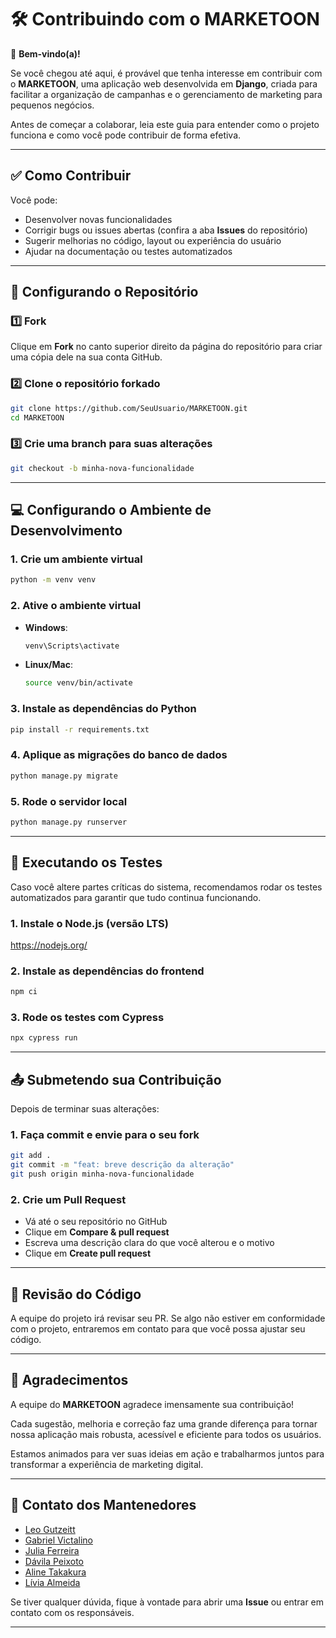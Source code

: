 # 🛠️ Contribuindo com o MARKETOON

👋 **Bem-vindo(a)!**

Se você chegou até aqui, é provável que tenha interesse em contribuir com o **MARKETOON**, uma aplicação web desenvolvida em **Django**, criada para facilitar a organização de campanhas e o gerenciamento de marketing para pequenos negócios.

Antes de começar a colaborar, leia este guia para entender como o projeto funciona e como você pode contribuir de forma efetiva.

---

## ✅ Como Contribuir

Você pode:

- Desenvolver novas funcionalidades  
- Corrigir bugs ou issues abertas (confira a aba **Issues** do repositório)  
- Sugerir melhorias no código, layout ou experiência do usuário  
- Ajudar na documentação ou testes automatizados  

---

## 📁 Configurando o Repositório

### 1️⃣ Fork

Clique em **Fork** no canto superior direito da página do repositório para criar uma cópia dele na sua conta GitHub.

### 2️⃣ Clone o repositório forkado

```bash
git clone https://github.com/SeuUsuario/MARKETOON.git
cd MARKETOON
```

### 3️⃣ Crie uma branch para suas alterações

```bash
git checkout -b minha-nova-funcionalidade
```

---

## 💻 Configurando o Ambiente de Desenvolvimento

### 1. Crie um ambiente virtual

```bash
python -m venv venv
```

### 2. Ative o ambiente virtual

- **Windows**:
  ```bash
  venv\Scripts\activate
  ```

- **Linux/Mac**:
  ```bash
  source venv/bin/activate
  ```

### 3. Instale as dependências do Python

```bash
pip install -r requirements.txt
```

### 4. Aplique as migrações do banco de dados

```bash
python manage.py migrate
```

### 5. Rode o servidor local

```bash
python manage.py runserver
```

---

## 🧪 Executando os Testes

Caso você altere partes críticas do sistema, recomendamos rodar os testes automatizados para garantir que tudo continua funcionando.

### 1. Instale o Node.js (versão LTS)

https://nodejs.org/

### 2. Instale as dependências do frontend

```bash
npm ci
```

### 3. Rode os testes com Cypress

```bash
npx cypress run
```

---

## 📤 Submetendo sua Contribuição

Depois de terminar suas alterações:

### 1. Faça commit e envie para o seu fork

```bash
git add .
git commit -m "feat: breve descrição da alteração"
git push origin minha-nova-funcionalidade
```

### 2. Crie um Pull Request

- Vá até o seu repositório no GitHub  
- Clique em **Compare & pull request**  
- Escreva uma descrição clara do que você alterou e o motivo  
- Clique em **Create pull request**  

---

## 🔎 Revisão do Código

A equipe do projeto irá revisar seu PR. Se algo não estiver em conformidade com o projeto, entraremos em contato para que você possa ajustar seu código.

---

## 🙏 Agradecimentos

A equipe do **MARKETOON** agradece imensamente sua contribuição!  

Cada sugestão, melhoria e correção faz uma grande diferença para tornar nossa aplicação mais robusta, acessível e eficiente para todos os usuários.

Estamos animados para ver suas ideias em ação e trabalharmos juntos para transformar a experiência de marketing digital.

---

## 👥 Contato dos Mantenedores


- [Leo Gutzeitt](https://github.com/LeoGutzeitt)
- [Gabriel Victalino](https://github.com/GabrielVictalino)
- [Julia Ferreira](https://github.com/juliavfe)
- [Dávila Peixoto](https://github.com/davilapeixoto)
- [Aline Takakura](https://github.com/alinetakakura)
- [Lívia Almeida](https://github.com/liv553)

Se tiver qualquer dúvida, fique à vontade para abrir uma **Issue** ou entrar em contato com os responsáveis.

---
